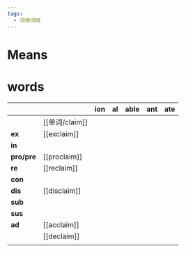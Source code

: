 ```yaml
---
tags:
  - 词根词缀
---
```

# Means

# words
|             |              | **ion** | **al** | **able** | **ant** | **ate** |
| ----------- | ------------ | ------- | ------ | -------- | ------- | ------- |
|             | [[单词/claim]]   |         |        |          |         |         |
| **ex**      | [[exclaim]]  |         |        |          |         |         |
| **in**      |              |         |        |          |         |         |
| **pro/pre** | [[proclaim]] |         |        |          |         |         |
| **re**      | [[reclaim]]  |         |        |          |         |         |
| **con**     |              |         |        |          |         |         |
| **dis**     | [[disclaim]] |         |        |          |         |         |
| **sub**     |              |         |        |          |         |         |
| **sus**     |              |         |        |          |         |         |
| **ad**      | [[acclaim]]  |         |        |          |         |         |
|             | [[declaim]]  |         |        |          |         |         |
|             |              |         |        |          |         |         |
